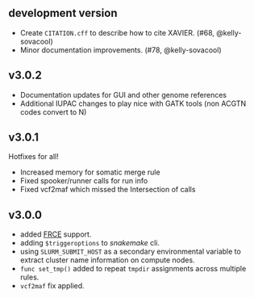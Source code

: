 ## development version

- Create `CITATION.cff` to describe how to cite XAVIER. (#68, @kelly-sovacool)
- Minor documentation improvements. (#78, @kelly-sovacool)

## v3.0.2

- Documentation updates for GUI and other genome references
- Additional IUPAC changes to play nice with GATK tools (non ACGTN codes convert to N)

## v3.0.1

Hotfixes for all!

- Increased memory for somatic merge rule
- Fixed spooker/runner calls for run info
- Fixed vcf2maf which missed the Intersection of calls

## v3.0.0

- added [FRCE](https://ncifrederick.cancer.gov/staff/frce/welcome) support.
- adding `$triggeroptions` to _snakemake_ cli.
- using `SLURM_SUBMIT_HOST` as a secondary environmental variable to extract cluster name information on compute nodes.
- `func set_tmp()` added to repeat `tmpdir` assignments across multiple rules.
- `vcf2maf` fix applied.
